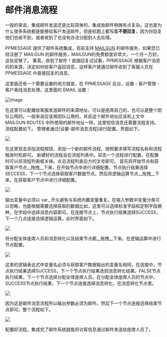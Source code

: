 #  邮件消息流程
一般的来说，集成邮件发送还是比较简单的，集成收邮件稍微有点复杂。这也是为什么很多系统都是能够给客户发送邮件，但是标题上都写着**不要回复**，因为你回复他们也收不到，或者收到了也没有办法分配到人去处理。

PPMESSAGE 提供了邮件系统集成，目前支持 [MAILGUN](https://www.mailgun.com/) 的邮件服务，如果您已经注册了 MAILGUN 的邮件服务，MAILGUN的免费额度非常大，一个月一万封，这些足够了。
果真，收到了邮件！直接回复试试看，PPMESSAGE 根据客户消息的的来源，决定如何给客户返回消息，这样客户就通过邮件收到了客服人员在 PPMESSAGE 中直接回复的消息。

这里面还有一个需要设置的地方就是，在 PPMESSAGE 后台，设置 - 客户管理 - 客户离线消息处理，这里面的 EMAIL 设置：

![image](http://upload-images.jianshu.io/upload_images/12406336-0a9475bedb1d34d9?imageMogr2/auto-orient/strip%7CimageView2/2/w/1240)

在这里可以配置给客服发送邮件的来源地址，可以是座席自己的，也可以是整个团队公用的。一般来说应该用团队公用的，并且这个邮件地址应该和上文中 MAILGUN ROUTES 中所使用的邮件地址一样。这里短信消息还需要流程支持。流程配置如下。
管理者通过[设置-邮件消息流程]进行配置。界面如下。

![](https://upload-images.jianshu.io/upload_images/12406336-ed1444521a26fe2c.png?imageMogr2/auto-orient/strip%7CimageView2/2/w/1240)

在这里双击添加流程按钮，添加一个新的邮件流程，按照要求填写流程名称和流程触发时机即可。
新建好的流程会在流程列表中。双击一个流程进行配置。在配置时可以将流程列表框关掉。点击流程列表后方的叉号即可。
首先将开始节点和获取客户节点__拖拽__下来，在开始节点中进行详细配置，节点执行结果选择SECCESS，下一个节点选择获取客户数据节点。然后将逻辑运算节点__拖拽__下来，在获取客户节点中进行详细配置。

![](https://upload-images.jianshu.io/upload_images/12406336-61d1ddc8ea6286a7.png?imageMogr2/auto-orient/strip%7CimageView2/2/w/1240)

输出变量中必须以 var_ 开头避免与系统内置变量重复。在输入参数中变量分类可以忽略，也能根据需要选择获取的数据比如，这里可以选择标准字段和定制字段俩种，在字段中选择消息内容即可。在连接节点上，节点执行结果选择SUCCESS，下一个几点连接选择逻辑运算。此时界面如下。

![](https://upload-images.jianshu.io/upload_images/12406336-93f866076f5b4455.png?imageMogr2/auto-orient/strip%7CimageView2/2/w/1240)

将分配全体座席人员和消息转化以及结束节点都__拖拽__下来。在逻辑运算中进行节点配置。

![](https://upload-images.jianshu.io/upload_images/12406336-ec1d74f8d30d0c26.png?imageMogr2/auto-orient/strip%7CimageView2/2/w/1240)

这里的逻辑表达式中变量名必须与获取客户数据输出的变量名相同。在连接中，节点执行结果选择SUCCESS，下一个节点执行结果选则消息转化结果。FALSE节点执行结果，下一个节点选择分配全体座席人员。在分配全体座席人员的节点中，SUCCESS节点执行结果，下一个节点连接选择消息转化，在消息转化节点里。

![](https://upload-images.jianshu.io/upload_images/12406336-bdff43b2a9258d98.png?imageMogr2/auto-orient/strip%7CimageView2/2/w/1240)

因为这是邮件消息流程所以输出参数必须为邮件。然后下一个节点连接选择结束节点即可。整个流程如下。

![](https://upload-images.jianshu.io/upload_images/12406336-56dcf2bdce5a17f1.png?imageMogr2/auto-orient/strip%7CimageView2/2/w/1240)

配置好流程，集成完了邮件系统就能将访客信息通过邮件发送给座席人员了。
